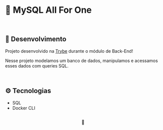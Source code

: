# 🐬 MySQL All For One

<br />

## 📡 Desenvolvimento

Projeto desenvolvido na <a href="https://betrybe.com/" target="_blank">Trybe</a> durante o módulo de Back-End!

Nesse projeto modelamos um banco de dados, manipulamos e acessamos esses dados com queries SQL.

<br />

## ⚙️ Tecnologias

* SQL
* Docker CLI

##

<div>
  <p align="center">🍐</p>
</div>
